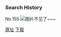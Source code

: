 ### Search History
No.155
![图片不见了~~~](https://imgs.xkcd.com/comics/search_history.png)

[原址](https://xkcd.com//155) [下载](https://imgs.xkcd.com/comics/search_history.png)

